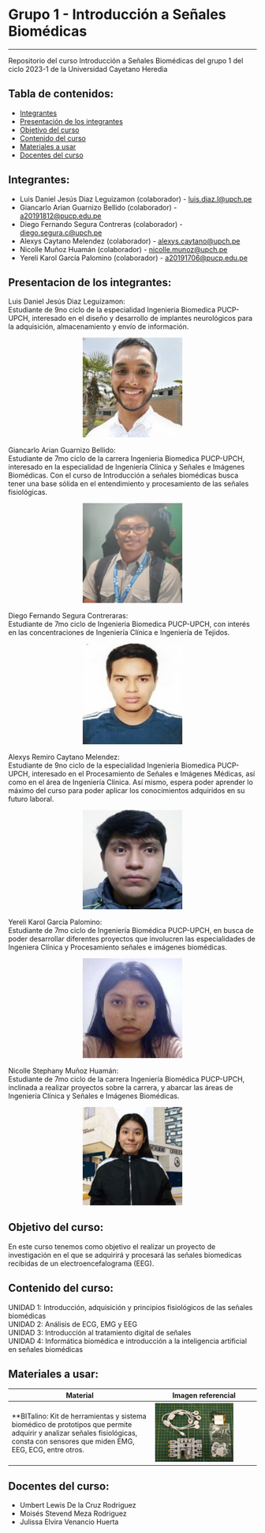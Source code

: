 # Grupo 1 - Introducción a Señales Biomédicas 
--------------
Repositorio del curso Introducción a Señales Biomédicas del grupo 1 del ciclo 2023-1 de la Universidad Cayetano Heredia
## Tabla de contenidos:

- [Integrantes](#Integrantes)
- [Presentación de los integrantes](#Presentacion-de-los-integrantes)
- [Objetivo del curso](#Objetivo-del-curso)
- [Contenido del curso](#Contenido-del-curso)
- [Materiales a usar](#Materiales-a-usar)
- [Docentes del curso](#Docentes-del-curso)

## Integrantes:  <br />
- Luis Daniel Jesús Diaz Leguizamon (colaborador) - luis.diaz.l@upch.pe <br />
- Giancarlo Arian Guarnizo Bellido (colaborador) - a20191812@pucp.edu.pe <br />
- Diego Fernando Segura Contreras (colaborador) - diego.segura.c@upch.pe <br />
- Alexys Caytano Melendez (colaborador) - alexys.caytano@upch.pe <br />
- Nicolle Muñoz Huamán (colaborador) - nicolle.munoz@upch.pe <br />
- Yereli Karol García Palomino (colaborador) - a20191706@pucp.edu.pe <br />

## Presentacion de los integrantes:
Luis Daniel Jesús Diaz Leguizamon: <br />
Estudiante de 9no ciclo de la especialidad Ingenieria Biomedica PUCP-UPCH, interesado en el diseño y desarrollo de implantes neurológicos para la adquisición, almacenamiento y envío de información. <br />

<p align="center">
  <img src="https://github.com/luisdiazl/introduccionse-alesbiomedicas_grupo1/blob/38987ab4165a7d2fe0b25e4a746729afdd4e0d59/imges/fotol.jpg" width="40%" height="40%">
</p> 

Giancarlo Arian Guarnizo Bellido: <br />
Estudiante de 7mo ciclo de la carrera Ingenieria Biomedica PUCP-UPCH, interesado en la especialidad de Ingeniería Clínica y Señales e Imágenes Biomédicas. Con el curso de Introducción a señales biomédicas busca tener una base sólida en el entendimiento y procesamiento de las señales fisiológicas.<br />

<p align="center">
  <img src="https://github.com/luisdiazl/introduccionse-alesbiomedicas_grupo1/blob/38987ab4165a7d2fe0b25e4a746729afdd4e0d59/imges/giancarlossss.png" width="40%" height="40%">
</p> 

Diego Fernando Segura Contreraras: <br />
Estudiante de 7mo ciclo de Ingenieria Biomedica PUCP-UPCH, con interés en las concentraciones de Ingeniería Clínica e Ingeniería de Tejidos.<br />

<p align="center">
  <img src="https://github.com/luisdiazl/introduccionse-alesbiomedicas_grupo1/blob/38987ab4165a7d2fe0b25e4a746729afdd4e0d59/imges/Diego.jpg" width="40%" height="40%">
</p> 

Alexys Remiro Caytano Melendez: <br />
Estudiante de 9no ciclo de la especialidad Ingenieria Biomedica PUCP-UPCH, interesado en el Procesamiento de Señales e Imágenes Médicas, así como en el área de Ingeniería Clínica. Así mismo, espera poder aprender lo máximo del curso para poder aplicar los conocimientos adquiridos en su futuro laboral.<br />

<p align="center">
  <img src="https://github.com/luisdiazl/introduccionse-alesbiomedicas_grupo1/blob/38987ab4165a7d2fe0b25e4a746729afdd4e0d59/imges/alexys.jpg" width="40%" height="40%">
</p> 

Yereli Karol García Palomino: <br />
Estudiante de 7mo ciclo de Ingeniería Biomédica PUCP-UPCH, en busca de poder desarrollar diferentes proyectos que involucren las especialidades de Ingeniera Clínica y Procesamiento señales e imágenes biomédicas.  <br />

<p align="center">
  <img src="https://github.com/luisdiazl/introduccionse-alesbiomedicas_grupo1/blob/38987ab4165a7d2fe0b25e4a746729afdd4e0d59/imges/fotok.jpg" width="40%" height="40%">
</p> 

Nicolle Stephany Muñoz Huamán: <br />
Estudiante de 7mo ciclo de la carrera Ingeniería Biomédica PUCP-UPCH, inclinada a realizar proyectos sobre la carrera, y abarcar las áreas de Ingeniería Clínica y Señales e Imágenes Biomédicas. <br />

<p align="center">
  <img src="https://github.com/luisdiazl/introduccionse-alesbiomedicas_grupo1/blob/38987ab4165a7d2fe0b25e4a746729afdd4e0d59/imges/nicolle.jpg" width="40%" height="40%">
</p> 

## Objetivo del curso:
En este curso tenemos como objetivo el realizar un proyecto de investigación en el que se adquirirá y procesará las señales biomedicas recibidas de un electroencefalograma (EEG).

## Contenido del curso:
UNIDAD 1: Introducción, adquisición y principios fisiológicos de las señales biomédicas <br />
UNIDAD 2: Análisis de ECG, EMG y EEG <br />
UNIDAD 3: Introducción al tratamiento digital de señales <br />
UNIDAD 4: Informática biomédica e introducción a la inteligencia artificial en señales biomédicas <br />


## Materiales a usar:
|            Material                                                |                              Imagen referencial          |
|--------------------------------------------------------------------|-----------------------------------------------------------| 
| **BITalino: Kit de herramientas y sistema biomédico de prototipos que permite adquirir y analizar señales fisiológicas, consta con sensores que miden EMG, EEG, ECG, entre otros.|  <img src="https://github.com/luisdiazl/introduccionse-alesbiomedicas_grupo1/blob/340de63e7bd6c35da3b44db7cf7629dcb9d559f5/imges/BiTalino.PNG" width="80%" height="80%"> | 

## Docentes del curso:
- Umbert Lewis De la Cruz Rodriguez
- Moisés Stevend Meza Rodriguez
- Julissa Elvira Venancio Huerta
